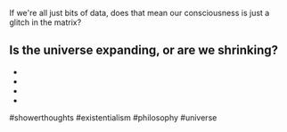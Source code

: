 If we're all just bits of data, does that mean our consciousness is just a glitch in the matrix?

Is the universe expanding, or are we shrinking?
-
-
-
-
-
#showerthoughts #existentialism #philosophy #universe